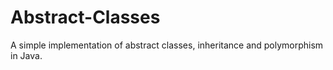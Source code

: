 # Abstract-Classes
A simple implementation of abstract classes, inheritance and polymorphism in Java.
